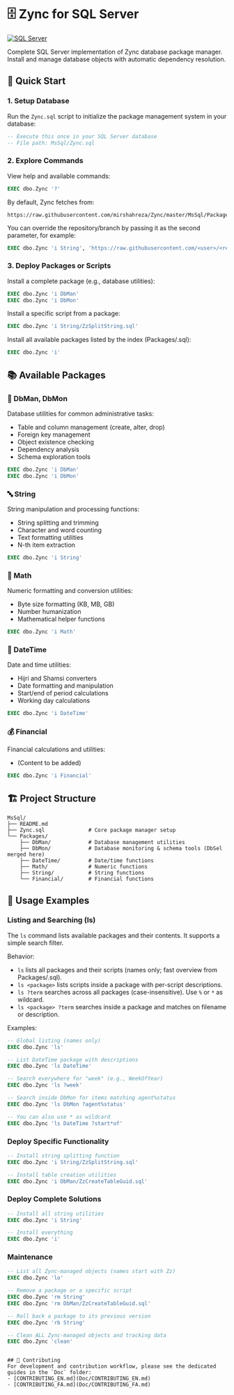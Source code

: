 # 🗄️ Zync for SQL Server

[![SQL Server](https://img.shields.io/badge/SQL%20Server-Supported-blue.svg)](https://www.microsoft.com/en-us/sql-server/)

Complete SQL Server implementation of Zync database package manager. Install and manage database objects with automatic dependency resolution.

## 🚀 Quick Start

### 1. Setup Database

Run the `Zync.sql` script to initialize the package management system in your database:

```sql
-- Execute this once in your SQL Server database
-- File path: MsSql/Zync.sql
```

### 2. Explore Commands

View help and available commands:

```sql
EXEC dbo.Zync '?'
```

By default, Zync fetches from:

```
https://raw.githubusercontent.com/mirshahreza/Zync/master/MsSql/Packages/
```

You can override the repository/branch by passing it as the second parameter, for example:

```sql
EXEC dbo.Zync 'i String', 'https://raw.githubusercontent.com/<user>/<repo>/main/MsSql/Packages/';
```

### 3. Deploy Packages or Scripts

Install a complete package (e.g., database utilities):

```sql
EXEC dbo.Zync 'i DbMan'
EXEC dbo.Zync 'i DbMon'
```

Install a specific script from a package:

```sql
EXEC dbo.Zync 'i String/ZzSplitString.sql'
```

Install all available packages listed by the index (Packages/.sql):

```sql
EXEC dbo.Zync 'i'
```

## 📚 Available Packages

### 🔧 DbMan, DbMon
Database utilities for common administrative tasks:
- Table and column management (create, alter, drop)
- Foreign key management  
- Object existence checking
- Dependency analysis
- Schema exploration tools

```sql
EXEC dbo.Zync 'i DbMan'
EXEC dbo.Zync 'i DbMon'
```

### 🔤 String
String manipulation and processing functions:
- String splitting and trimming
- Character and word counting
- Text formatting utilities
- N-th item extraction

```sql
EXEC dbo.Zync 'i String'
```

### 🔢 Math  
Numeric formatting and conversion utilities:
- Byte size formatting (KB, MB, GB)
- Number humanization
- Mathematical helper functions

```sql
EXEC dbo.Zync 'i Math'
```

### 📅 DateTime
Date and time utilities:
- Hijri and Shamsi converters
- Date formatting and manipulation
- Start/end of period calculations
- Working day calculations

```sql
EXEC dbo.Zync 'i DateTime'
```

### 💰 Financial
Financial calculations and utilities:
- (Content to be added)

```sql
EXEC dbo.Zync 'i Financial'
```

## 🏗️ Project Structure

```
MsSql/
├── README.md
├── Zync.sql              # Core package manager setup
└── Packages/
    ├── DbMan/            # Database management utilities
    ├── DbMon/            # Database monitoring & schema tools (DbSel merged here)
    ├── DateTime/         # Date/time functions
    ├── Math/             # Numeric functions
    ├── String/           # String functions
    └── Financial/        # Financial functions
```

## 📖 Usage Examples

### Listing and Searching (ls)

The `ls` command lists available packages and their contents. It supports a simple search filter.

Behavior:
- `ls` lists all packages and their scripts (names only; fast overview from Packages/.sql).
- `ls <package>` lists scripts inside a package with per-script descriptions.
- `ls ?term` searches across all packages (case-insensitive). Use `%` or `*` as wildcard.
- `ls <package> ?term` searches inside a package and matches on filename or description.

Examples:
```sql
-- Global listing (names only)
EXEC dbo.Zync 'ls'

-- List DateTime package with descriptions
EXEC dbo.Zync 'ls DateTime'

-- Search everywhere for "week" (e.g., WeekOfYear)
EXEC dbo.Zync 'ls ?week'

-- Search inside DbMon for items matching agent%status
EXEC dbo.Zync 'ls DbMon ?agent%status'

-- You can also use * as wildcard
EXEC dbo.Zync 'ls DateTime ?start*of'
```

### Deploy Specific Functionality

```sql
-- Install string splitting function
EXEC dbo.Zync 'i String/ZzSplitString.sql'

-- Install table creation utilities
EXEC dbo.Zync 'i DbMan/ZzCreateTableGuid.sql'
```

### Deploy Complete Solutions

```sql
-- Install all string utilities
EXEC dbo.Zync 'i String'

-- Install everything
EXEC dbo.Zync 'i'
```

### Maintenance

```sql
-- List all Zync-managed objects (names start with Zz)
EXEC dbo.Zync 'lo'

-- Remove a package or a specific script
EXEC dbo.Zync 'rm String'
EXEC dbo.Zync 'rm DbMan/ZzCreateTableGuid.sql'

-- Roll back a package to its previous version
EXEC dbo.Zync 'rb String'

-- Clean ALL Zync-managed objects and tracking data
EXEC dbo.Zync 'clean'
```
```

## 🤝 Contributing
For development and contribution workflow, please see the dedicated guides in the `Doc` folder:
- [CONTRIBUTING_EN.md](Doc/CONTRIBUTING_EN.md)
- [CONTRIBUTING_FA.md](Doc/CONTRIBUTING_FA.md)




